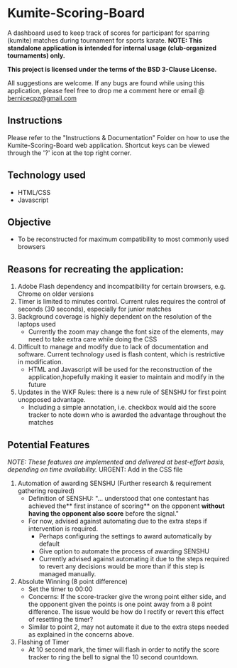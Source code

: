 # Kumite-Scoring-Board
A dashboard used to keep track of scores for participant for sparring (kumite) matches during tournament for sports karate.
**NOTE: This standalone application is intended for internal usage (club-organized tournaments) only.**

**This project is licensed under the terms of the BSD 3-Clause License.**

All suggestions are welcome. If any bugs are found while using this application, please feel free to drop me a comment here or email @ bernicecpz@gmail.com

## Instructions
Please refer to the "Instructions & Documentation" Folder on how to use the Kumite-Scoring-Board web application. Shortcut keys can be viewed through the '?' icon at the top right corner.

## Technology used
- HTML/CSS
- Javascript

## Objective
- To be reconstructed for maximum compatibility to most commonly used browsers

## Reasons for recreating the application:
1. Adobe Flash dependency and incompatibility for certain browsers, e.g. Chrome on older versions
2. Timer is limited to minutes control. Current rules requires the control of seconds (30 seconds), especially for junior matches
3. Background coverage is highly dependent on the resolution of the laptops used
    - Currently the zoom may change the font size of the elements, may need to take extra care while doing the CSS
4. Difficult to manage and modify due to lack of documentation and software. Current technology used is flash content, which is restrictive in modification.
    - HTML and Javascript will be used for the reconstruction of the application,hopefully making it easier to maintain and modify in the future
5. Updates in the WKF Rules: there is a new rule of SENSHU for first point unopposed advantage.
    - Including a simple annotation, i.e. checkbox would aid the score tracker to note down who is awarded the advantage throughout the matches


## Potential Features
*NOTE: These features are implemented and delivered at best-effort basis, depending on time availability.*
URGENT: Add in the CSS file 
1. Automation of awarding SENSHU (Further research & requirement gathering required)
    - Definition of SENSHU: "... understood that one contestant has achieved the** first instance of scoring** on the opponent **without having the opponent also score** before the signal."
    - For now, advised against automating due to the extra steps if intervention is required.
      - Perhaps configuring the settings to award automatically by default
      - Give option to automate the process of awarding SENSHU
      - Currently advised against automating it due to the steps required to revert any decisions would be more than if this step is managed manually.
2. Absolute Winning (8 point difference)
    - Set the timer to 00:00
    - Concerns: If the score-tracker give the wrong point either side, and the opponent given the points is one point away from a 8 point difference. The issue would be how do I rectify or revert this effect of resetting the timer? 
    - Similar to point 2, may not automate it due to the extra steps needed as explained in the concerns above.
3. Flashing of Timer
    - At 10 second mark, the timer will flash in order to notify the score tracker to ring the bell to signal the 10 second countdown.
